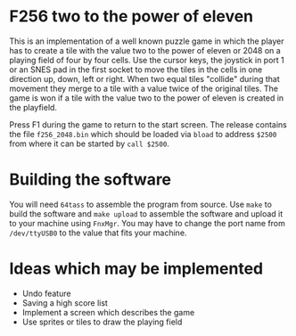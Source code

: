 # F256 two to the power of eleven

This is an implementation of a well known puzzle game in which the player has to create
a tile with the value two to the power of eleven or 2048 on a playing field of four by
four cells. Use the cursor keys, the joystick in port 1 or an SNES pad in the first socket 
to move the tiles in the cells in one direction up, down, left or right. When two equal 
tiles "collide" during that movement they merge to a tile with a value twice of the original 
tiles. The game is won if a tile with the value two to the power of eleven is created in the 
playfield.

Press F1 during the game to return to the start screen. The release contains the file `f256_2048.bin`
which should be loaded via `bload` to address `$2500` from where it can be started by `call $2500`.

# Building the software

You will need `64tass` to assemble the program from source. Use `make` to build the software and
`make upload` to assemble the software and upload it to your machine using `FnxMgr`. You may have
to change the port name from `/dev/ttyUSB0` to the value that fits your machine.
 
# Ideas which may be implemented

- Undo feature
- Saving a high score list
- Implement a screen which describes the game
- Use sprites or tiles to draw the playing field